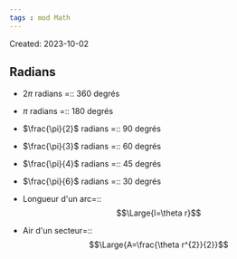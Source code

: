 ```yaml
---
tags : mod Math
---
```

Created: 2023-10-02

## Radians
- $2\pi$ radians =:: 360 degrés
<!--SR:!2024-01-12,67,250-->
- $\pi$ radians =:: 180 degrés
<!--SR:!2023-11-17,3,274-->
- $\frac{\pi}{2}$ radians =:: 90 degrés
<!--SR:!2024-01-15,70,270-->
- $\frac{\pi}{3}$ radians =:: 60 degrés
<!--SR:!2023-11-17,3,274-->
- $\frac{\pi}{4}$ radians =:: 45 degrés
<!--SR:!2023-11-16,3,272-->
- $\frac{\pi}{6}$ radians =:: 30 degrés
<!--SR:!2023-11-23,10,292-->

- Longueur d'un arc=::$$\Large{l=\theta r}$$
<!--SR:!2023-11-17,2,234-->
- Air d'un secteur=::$$\Large{A=\frac{\theta r^{2}}{2}}$$
<!--SR:!2023-11-19,4,212-->